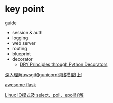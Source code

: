 # key point
guide
- session & auth
- logging
- web server
- routing
- blueprint
- decorator
  + [DRY Principles through Python Decorators](http://y.tsutsumi.io/dry-principles-through-python-decorators.html)

[深入理解uwsgi和gunicorn网络模型[上]](http://xiaorui.cc/2017/02/16/%E6%B7%B1%E5%85%A5%E7%90%86%E8%A7%A3uwsgi%E5%92%8Cgunicorn%E7%BD%91%E7%BB%9C%E6%A8%A1%E5%9E%8B%E4%B8%8A/)

[awesome flask](https://github.com/humiaozuzu/awesome-flask)

[Linux IO模式及 select、poll、epoll详解](https://segmentfault.com/a/1190000003063859)
